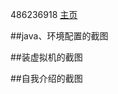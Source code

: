 486236918 <a href="https://github.com/486236918/" target="_blank">主页</a>


##java、环境配置的截图

##装虚拟机的截图

##自我介绍的截图
